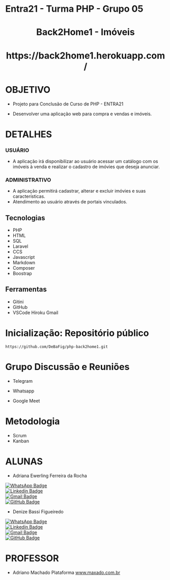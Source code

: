 # Entra21 - Turma PHP - Grupo 05 


<p>
    <h1 align = "center">  Back2Home1 - Imóveis </h1>
    <h1 align = "center">  https://back2home1.herokuapp.com/ </h1>
    <div align = "centro">
    </div>
</p>
 

# OBJETIVO

 - Projeto para Conclusão de Curso de PHP - ENTRA21

 - Desenvolver uma aplicação web para compra e vendas e imóveis.

 # DETALHES

### USUÁRIO

 - A aplicação irá disponibilizar ao usuário acessar um catálogo com os imóveis à venda e realizar o cadastro de imóvies que deseja anunciar.

### ADMINISTRATIVO

- A aplicação permitirá cadastrar, alterar e excluir imóvies e suas características.
- Atendimento ao usuário através de portais vinculados.

## Tecnologias

 * PHP
 * HTML
 * SQL
 * Laravel
 * CCS
 * Javascript
 * Markdown
 * Composer
 * Boostrap

## Ferramentas

* Gitini
* GitHub
* VSCode
  Hiroku
  Gmail
  
# Inicialização: Repositório público

    https://github.com/DeBaFig/php-back2home1.git

# Grupo Discussão e Reuniões

 - Telegram

 - Whatsapp 

 - Google Meet 

# Metodologia 

- Scrum
- Kanban

# ALUNAS

* Adriana Ewerling Ferreira da Rocha

 [![WhatsApp Badge](https://img.shields.io/badge/WhatsApp-25D366?style=for-the-badge&logo=whatsapp&logoColor=white)](https://whatsa.me/5549999733703)   
[![Linkedin Badge](https://img.shields.io/badge/LinkedIn-0077B5?style=for-the-badge&logo=linkedin&logoColor=white)](https://www.linkedin.com/in/adriana-ewerling-ferreira-da-rocha/)  
[![Gmail Badge](  https://img.shields.io/badge/Gmail-D14836?style=for-the-badge&logo=gmail&logoColor=white)](mailto:adrianalibras@gmail.com)  
[![GitHub Badge](https://img.shields.io/badge/GitHub-100000?style=for-the-badge&logo=github&logoColor=white)](https://github.com/AdrianaEFRocha)   


* Denize Bassi Figueiredo

 [![WhatsApp Badge](https://img.shields.io/badge/WhatsApp-25D366?style=for-the-badge&logo=whatsapp&logoColor=white)](https://whatsa.me/5547988184372)   
[![Linkedin Badge](https://img.shields.io/badge/LinkedIn-0077B5?style=for-the-badge&logo=linkedin&logoColor=white)](https://www.linkedin.com/in/dbfigueiredo/)  
[![Gmail Badge](  https://img.shields.io/badge/Gmail-D14836?style=for-the-badge&logo=gmail&logoColor=white)](mailto:denize.f.bassi@gmail.com)  
[![GitHub Badge](https://img.shields.io/badge/GitHub-100000?style=for-the-badge&logo=github&logoColor=white)](https://github.com/DeBaFig)  

# PROFESSOR

* Adriano Machado
  Plataforma www.maxado.com.br
